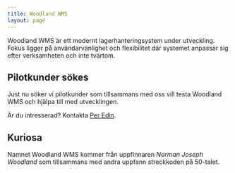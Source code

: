 ```yaml
---
title: Woodland WMS
layout: page
---
```


Woodland WMS är ett modernt lagerhanteringsystem under utveckling. Fokus ligger
på användarvänlighet och flexibilitet där systemet anpassar sig efter
verksamheten och inte tvärtom.

## Pilotkunder sökes

Just nu söker vi pilotkunder som tillsammans med oss vill testa Woodland WMS
och hjälpa till med utvecklingen.

Är du intresserad? Kontakta [Per Edin](mailto:per.edin@sequence-point.se).

## Kuriosa

Namnet Woodland WMS kommer från uppfinnaren _Norman Joseph Woodland_ som
tillsammans med andra uppfann streckkoden på 50-talet.

